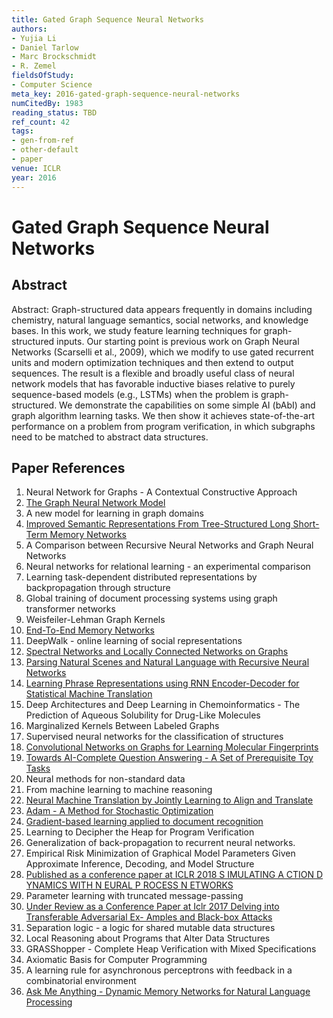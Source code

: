 ```yaml
---
title: Gated Graph Sequence Neural Networks
authors:
- Yujia Li
- Daniel Tarlow
- Marc Brockschmidt
- R. Zemel
fieldsOfStudy:
- Computer Science
meta_key: 2016-gated-graph-sequence-neural-networks
numCitedBy: 1983
reading_status: TBD
ref_count: 42
tags:
- gen-from-ref
- other-default
- paper
venue: ICLR
year: 2016
---
```


# Gated Graph Sequence Neural Networks

## Abstract

Abstract: Graph-structured data appears frequently in domains including chemistry, natural language semantics, social networks, and knowledge bases. In this work, we study feature learning techniques for graph-structured inputs. Our starting point is previous work on Graph Neural Networks (Scarselli et al., 2009), which we modify to use gated recurrent units and modern optimization techniques and then extend to output sequences. The result is a flexible and broadly useful class of neural network models that has favorable inductive biases relative to purely sequence-based models (e.g., LSTMs) when the problem is graph-structured. We demonstrate the capabilities on some simple AI (bAbI) and graph algorithm learning tasks. We then show it achieves state-of-the-art performance on a problem from program verification, in which subgraphs need to be matched to abstract data structures.

## Paper References

1. Neural Network for Graphs - A Contextual Constructive Approach
2. [The Graph Neural Network Model](2009-the-graph-neural-network-model)
3. A new model for learning in graph domains
4. [Improved Semantic Representations From Tree-Structured Long Short-Term Memory Networks](2015-improved-semantic-representations-from-tree-structured-long-short-term-memory-networks)
5. A Comparison between Recursive Neural Networks and Graph Neural Networks
6. Neural networks for relational learning - an experimental comparison
7. Learning task-dependent distributed representations by backpropagation through structure
8. Global training of document processing systems using graph transformer networks
9. Weisfeiler-Lehman Graph Kernels
10. [End-To-End Memory Networks](2015-end-to-end-memory-networks)
11. DeepWalk - online learning of social representations
12. [Spectral Networks and Locally Connected Networks on Graphs](2014-spectral-networks-and-locally-connected-networks-on-graphs)
13. [Parsing Natural Scenes and Natural Language with Recursive Neural Networks](2011-parsing-natural-scenes-and-natural-language-with-recursive-neural-networks)
14. [Learning Phrase Representations using RNN Encoder-Decoder for Statistical Machine Translation](2014-learning-phrase-representations-using-rnn-encoder-decoder-for-statistical-machine-translation)
15. Deep Architectures and Deep Learning in Chemoinformatics - The Prediction of Aqueous Solubility for Drug-Like Molecules
16. Marginalized Kernels Between Labeled Graphs
17. Supervised neural networks for the classification of structures
18. [Convolutional Networks on Graphs for Learning Molecular Fingerprints](2015-convolutional-networks-on-graphs-for-learning-molecular-fingerprints)
19. [Towards AI-Complete Question Answering - A Set of Prerequisite Toy Tasks](2016-towards-ai-complete-question-answering-a-set-of-prerequisite-toy-tasks)
20. Neural methods for non-standard data
21. From machine learning to machine reasoning
22. [Neural Machine Translation by Jointly Learning to Align and Translate](2015-neural-machine-translation-by-jointly-learning-to-align-and-translate)
23. [Adam - A Method for Stochastic Optimization](2015-adam-a-method-for-stochastic-optimization)
24. [Gradient-based learning applied to document recognition](1998-lenet5.md)
25. Learning to Decipher the Heap for Program Verification
26. Generalization of back-propagation to recurrent neural networks.
27. Empirical Risk Minimization of Graphical Model Parameters Given Approximate Inference, Decoding, and Model Structure
28. [Published as a conference paper at ICLR 2018 S IMULATING A CTION D YNAMICS WITH N EURAL P ROCESS N ETWORKS](2018-published-as-a-conference-paper-at-iclr-2018-s-imulating-a-ction-d-ynamics-with-n-eural-p-rocess-n-etworks)
29. Parameter learning with truncated message-passing
30. [Under Review as a Conference Paper at Iclr 2017 Delving into Transferable Adversarial Ex- Amples and Black-box Attacks](2016-under-review-as-a-conference-paper-at-iclr-2017-delving-into-transferable-adversarial-ex-amples-and-black-box-attacks)
31. Separation logic - a logic for shared mutable data structures
32. Local Reasoning about Programs that Alter Data Structures
33. GRASShopper - Complete Heap Verification with Mixed Specifications
34. Axiomatic Basis for Computer Programming
35. A learning rule for asynchronous perceptrons with feedback in a combinatorial environment
36. [Ask Me Anything - Dynamic Memory Networks for Natural Language Processing](2016-ask-me-anything-dynamic-memory-networks-for-natural-language-processing)
